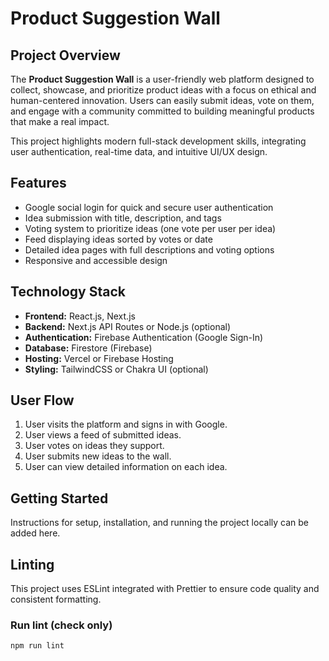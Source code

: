 # Product Suggestion Wall

## Project Overview

The **Product Suggestion Wall** is a user-friendly web platform designed to collect, showcase, and prioritize product ideas with a focus on ethical and human-centered innovation. Users can easily submit ideas, vote on them, and engage with a community committed to building meaningful products that make a real impact.

This project highlights modern full-stack development skills, integrating user authentication, real-time data, and intuitive UI/UX design.

## Features

- Google social login for quick and secure user authentication  
- Idea submission with title, description, and tags  
- Voting system to prioritize ideas (one vote per user per idea)  
- Feed displaying ideas sorted by votes or date  
- Detailed idea pages with full descriptions and voting options  
- Responsive and accessible design

## Technology Stack

- **Frontend:** React.js, Next.js  
- **Backend:** Next.js API Routes or Node.js (optional)  
- **Authentication:** Firebase Authentication (Google Sign-In)  
- **Database:** Firestore (Firebase)  
- **Hosting:** Vercel or Firebase Hosting  
- **Styling:** TailwindCSS or Chakra UI (optional)

## User Flow

1. User visits the platform and signs in with Google.  
2. User views a feed of submitted ideas.  
3. User votes on ideas they support.  
4. User submits new ideas to the wall.  
5. User can view detailed information on each idea.

## Getting Started

Instructions for setup, installation, and running the project locally can be added here.

## Linting

This project uses ESLint integrated with Prettier to ensure code quality and consistent formatting.

### Run lint (check only)

```bash
npm run lint